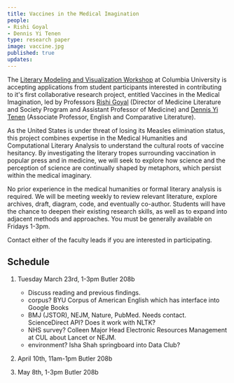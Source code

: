 ```yaml
---
title: Vaccines in the Medical Imagination
people:
- Rishi Goyal
- Dennis Yi Tenen
type: research paper
image: vaccine.jpg
published: true
updates:
---
```


The [Literary Modeling and Visualization Workshop][1] at Columbia University is accepting
applications from student participants interested in contributing to it's first collaborative
research project, entitled Vaccines in the Medical Imagination, led by Professors [Rishi
Goyal][2] (Director of Medicine Literature and Society Program and Assistant Professor of
Medicine) and [Dennis Yi Tenen][3] (Associate Professor, English and Comparative Literature).

As the United States is under threat of losing its Measles elimination status, this project
combines expertise in the Medical Humanities and Computational Literary Analysis to understand
the cultural roots of vaccine hesitancy. By investigating the literary tropes surrounding
vaccination in popular press and in medicine, we will seek to explore how science and the
perception of science are continually shaped by metaphors, which persist within the medical
imaginary.

No prior experience in the medical humanities or formal literary analysis is required. We will
be meeting weekly to review relevant literature, explore archives, draft, diagram, code, and
eventually co-author. Students will have the chance to deepen their existing research skills,
as well as to expand into adjacent methods and approaches. You must be generally available on
Fridays 1-3pm.

Contact either of the faculty leads if you are interested in participating.

## Schedule

1. Tuesday March 23rd, 1-3pm Butler 208b

    - Discuss reading and previous findings.
    - corpus? BYU Corpus of American English which has interface into Google Books
    - BMJ (JSTOR), NEJM, Nature, PubMed. Needs contact. ScienceDirect API? Does it work with NLTK?
    - NHS survey? Colleen Major Head Electronic Resources Management at CUL about Lancet or NEJM.
    - environment? Isha Shah springboard into Data Club?

2. April 10th, 11am-1pm Butler 208b

3. May 8th, 1-3pm Butler 208b

[1]: https://xpmethod.plaintext.in/projects/literary-modeling.html
[2]: http://icls.columbia.edu/author/0000000039/
[3]: http://denten.plaintext.in/
